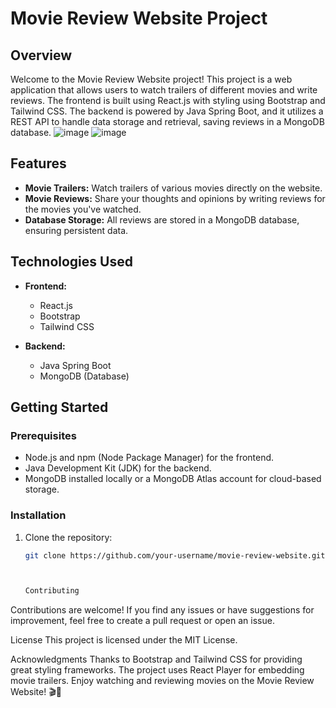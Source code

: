 # Movie Review Website Project

## Overview

Welcome to the Movie Review Website project! This project is a web application that allows users to watch trailers of different movies and write reviews. The frontend is built using React.js with styling using Bootstrap and Tailwind CSS. The backend is powered by Java Spring Boot, and it utilizes a REST API to handle data storage and retrieval, saving reviews in a MongoDB database.
![image](https://github.com/Vianypal/Movie-review-system/assets/89671983/b6f93a8c-b16f-4327-bf93-a73d01146dc9)
![image](https://github.com/Vianypal/Movie-review-system/assets/89671983/1d60d345-52e3-4a36-971c-13d60e7d2190)



## Features

- **Movie Trailers:** Watch trailers of various movies directly on the website.
- **Movie Reviews:** Share your thoughts and opinions by writing reviews for the movies you've watched.
- **Database Storage:** All reviews are stored in a MongoDB database, ensuring persistent data.

## Technologies Used

- **Frontend:**
  - React.js
  - Bootstrap
  - Tailwind CSS

- **Backend:**
  - Java Spring Boot
  - MongoDB (Database)

## Getting Started

### Prerequisites

- Node.js and npm (Node Package Manager) for the frontend.
- Java Development Kit (JDK) for the backend.
- MongoDB installed locally or a MongoDB Atlas account for cloud-based storage.

### Installation

1. Clone the repository:

   ```bash
   git clone https://github.com/your-username/movie-review-website.git](https://github.com/Vianypal/Movie-review-system.git)https://github.com/Vianypal/Movie-review-system.git



   Contributing
Contributions are welcome! If you find any issues or have suggestions for improvement, feel free to create a pull request or open an issue.

License
This project is licensed under the MIT License.

Acknowledgments
Thanks to Bootstrap and Tailwind CSS for providing great styling frameworks.
The project uses React Player for embedding movie trailers.
Enjoy watching and reviewing movies on the Movie Review Website! 🎬🍿
